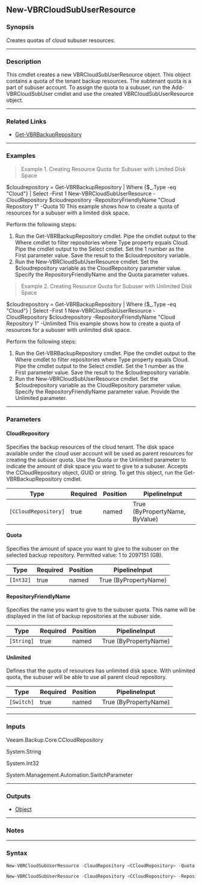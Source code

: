 New-VBRCloudSubUserResource
---------------------------

### Synopsis
Creates quotas of cloud subuser resources.

---

### Description

This cmdlet creates a new VBRCloudSubUserResource object. This object contains a quota of the tenant backup resources. The subtenant quota is a part of subuser account. To assign the quota to a subuser, run the Add-VBRCloudSubUser cmdlet and use the created VBRCloudSubUserResource object.

---

### Related Links
* [Get-VBRBackupRepository](Get-VBRBackupRepository)

---

### Examples
> Example 1. Creating Resource Quota for Subuser with Limited Disk Space

$cloudrepository = Get-VBRBackupRepository | Where {$_.Type -eq "Cloud"} | Select -First 1
New-VBRCloudSubUserResource -CloudRepository $cloudrepository -RepositoryFriendlyName "Cloud Repository 1" -Quota 10
This example shows how to create a quota of resources for a subuser with a limited disk space.

Perform the following steps:
1. Run the Get-VBRBackupRepository cmdlet. Pipe the cmdlet output to the Where cmdlet to filter repositories where Type property equals Cloud. Pipe the cmdlet output to the Select cmdlet. Set the 1 number as the First parameter value. Save the result to the $cloudrepository variable.
2. Run the New-VBRCloudSubUserResource cmdlet. Set the $cloudrepository variable as the CloudRepository parameter value. Specify the RepositoryFriendlyName and the Quota parameter values.
> Example 2. Creating Resource Quota for Subuser with Unlimited Disk Space

$cloudrepository = Get-VBRBackupRepository | Where {$_.Type -eq "Cloud"} | Select -First 1
New-VBRCloudSubUserResource -CloudRepository $cloudrepository -RepositoryFriendlyName "Cloud Repository 1" -Unlimited
This example shows how to create a quota of resources for a subuser with unlimited disk space.

Perform the following steps:
1. Run the Get-VBRBackupRepository cmdlet. Pipe the cmdlet output to the Where cmdlet to filter repositories where Type property equals Cloud. Pipe the cmdlet output to the Select cmdlet. Set the 1 number as the First parameter value. Save the result to the $cloudrepository variable.
2. Run the New-VBRCloudSubUserResource cmdlet. Set the $cloudrepository variable as the CloudRepository parameter value. Specify the RepositoryFriendlyName parameter value. Provide the Unlimited parameter.

---

### Parameters
#### **CloudRepository**
Specifies the backup resources of the cloud tenant. The disk space available under the cloud user account will be used as parent resources for creating the subuser quota. Use the Quota or the Unlimited parameter to indicate the amount of disk space you want to give to a subuser. Accepts the CCloudRepository object, GUID or string. To get this object, run the Get-VBRBackupRepository cmdlet.

|Type                |Required|Position|PipelineInput                 |
|--------------------|--------|--------|------------------------------|
|`[CCloudRepository]`|true    |named   |True (ByPropertyName, ByValue)|

#### **Quota**
Specifies the amount of space you want to give to the subuser on the selected backup repository. Permitted value: 1 to 2097151  (GB).

|Type     |Required|Position|PipelineInput        |
|---------|--------|--------|---------------------|
|`[Int32]`|true    |named   |True (ByPropertyName)|

#### **RepositoryFriendlyName**
Specifies the name you want to give to the subuser quota. This name will be displayed in the list of backup repositories at the subuser side.

|Type      |Required|Position|PipelineInput        |
|----------|--------|--------|---------------------|
|`[String]`|true    |named   |True (ByPropertyName)|

#### **Unlimited**
Defines that the quota of resources has unlimited disk space. With unlimited quota, the subuser will be able to use all parent cloud repository.

|Type      |Required|Position|PipelineInput        |
|----------|--------|--------|---------------------|
|`[Switch]`|true    |named   |True (ByPropertyName)|

---

### Inputs
Veeam.Backup.Core.CCloudRepository

System.String

System.Int32

System.Management.Automation.SwitchParameter

---

### Outputs
* [Object](https://learn.microsoft.com/en-us/dotnet/api/System.Object)

---

### Notes

---

### Syntax
```PowerShell
New-VBRCloudSubUserResource -CloudRepository <CCloudRepository> -Quota <Int32> -RepositoryFriendlyName <String> [<CommonParameters>]
```
```PowerShell
New-VBRCloudSubUserResource -CloudRepository <CCloudRepository> -RepositoryFriendlyName <String> -Unlimited [<CommonParameters>]
```
